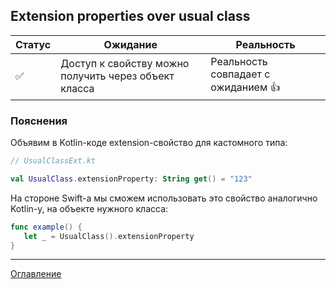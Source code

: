 ## Extension properties over usual class

| Статус             | Ожидание                                             | Реальность                                  |
| ------------------ | ---------------------------------------------------- | ------------------------------------------- |
| :white_check_mark: | Доступ к свойству можно получить через объект класса | Реальность совпадает с ожиданием :thumbsup: |

### Пояснения

Объявим в Kotlin-коде extension-свойство для кастомного типа:

```kotlin
// UsualClassExt.kt

val UsualClass.extensionProperty: String get() = "123" 
```

На стороне Swift-а мы сможем использовать это свойство аналогично Kotlin-у, на объекте нужного класса:

```swift
func example() {
   let _ = UsualClass().extensionProperty
}
```

---
[Оглавление](/README.md)
